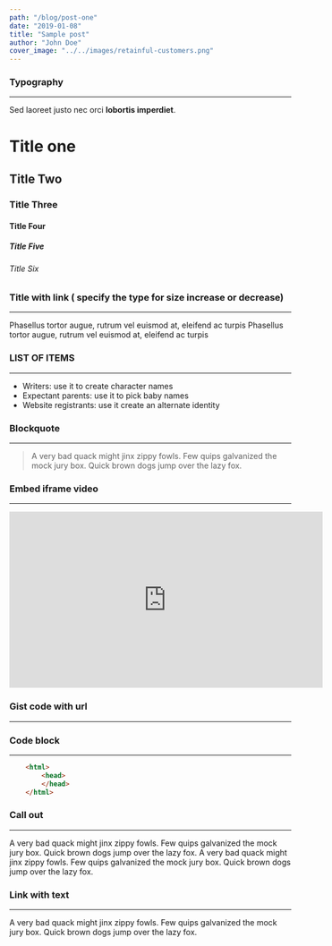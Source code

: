 ```yaml
---
path: "/blog/post-one"
date: "2019-01-08"
title: "Sample post"
author: "John Doe"
cover_image: "../../images/retainful-customers.png"
---
```



### Typography
---
Sed laoreet justo nec orci **lobortis imperdiet**.

# Title one
## Title Two
### Title Three
#### Title Four
##### Title Five
###### Title Six

### Title with link ( specify the type for size increase or decrease)
---
<title-link type="h4" link="https://sendgrid.com/docs/for-developers/sending-email/sandbox-mode/">Phasellus tortor augue, rutrum vel euismod at, eleifend ac turpis</title-link>
<title-link type="h2" link="https://sendgrid.com/docs/for-developers/sending-email/sandbox-mode/">Phasellus tortor augue, rutrum vel euismod at, eleifend ac turpis</title-link>
 
### LIST OF ITEMS
---
* Writers: use it to create character names
* Expectant parents: use it to pick baby names
* Website registrants: use it create an alternate identity

 
### Blockquote
---
> A very bad quack might jinx zippy fowls. Few quips galvanized the mock jury box. Quick brown dogs jump over the lazy fox.

### Embed iframe video
---
<iframe width="560" height="315" src="https://www.youtube.com/embed/c--etqIJcow?ecver=1" frameborder="0" allowfullscreen></iframe>

### Gist code with url
---
<gist id="rameshelamathi/a1efcff60624e40a295c4e66a069d3f6"></gist>

### Code block
---
```html
    <html>
        <head>
        </head>
    </html>
```

### Call out
---
<call-out>
A very bad quack might jinx zippy fowls. Few quips galvanized the mock jury box. Quick brown dogs jump over the lazy fox.
</call-out>

<call-out type="warning">
A very bad quack might jinx zippy fowls. Few quips galvanized the mock jury box. Quick brown dogs jump over the lazy fox.
</call-out>

### Link with text
---
A very bad <link-text url="https://www.retainful.com/" target="_blank">quack might jinx zippy</link-text> fowls. Few quips galvanized the mock jury box. Quick brown dogs jump over the lazy fox.



